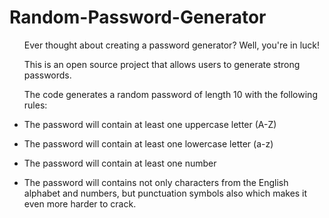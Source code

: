 # Random-Password-Generator

<ul><p>Ever thought about creating a password generator? Well, you're in luck!</p>
<p>This is an open source project that allows users to generate strong passwords.</p>
<p>The code generates a random password of length 10 with the following rules:</p>

<li><p>The password will contain at least one uppercase letter (A-Z)</p></li>
<li><p>The password will contain at least one lowercase letter (a-z)</p></li>
<li><p>The password will contain at least one number</p></li>
<li><p>The password will contains not only characters from the English alphabet and numbers, but punctuation symbols also which makes it even more harder to crack.</p></li></ul>
